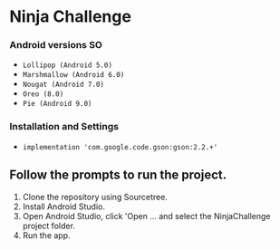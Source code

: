 # Ninja Challenge #

### Android versions SO ###

* `Lollipop (Android 5.0)`
* `Marshmallow (Android 6.0)`
* `Nougat (Android 7.0)`
* `Oreo (8.0)`
* `Pie (Android 9.0)`

### Installation and Settings ###

* `implementation 'com.google.code.gson:gson:2.2.+'`

## Follow the prompts to run the project. ##

1. Clone the repository using Sourcetree.
2. Install Android Studio.
3. Open Android Studio, click 'Open ... and select the NinjaChallenge project folder.
4. Run the app.

